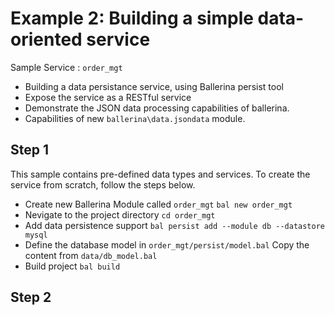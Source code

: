 # Example 2: Building a simple data-oriented service
   
   Sample Service : `order_mgt`

- Building a data persistance service, using Ballerina persist tool
- Expose the service as a RESTful service
- Demonstrate the JSON data processing capabilities of ballerina.
- Capabilities of new `ballerina\data.jsondata` module.  

## Step 1

This sample contains pre-defined data types and services. To create the service from scratch, follow the steps below.

* Create new Ballerina Module called `order_mgt` 
    `bal new order_mgt`
* Nevigate to the project directory
    `cd order_mgt`
* Add data persistence support
    `bal persist add --module db --datastore mysql`
* Define the database model in `order_mgt/persist/model.bal`
    Copy the content from `data/db_model.bal`
* Build project
    `bal build`

## Step 2